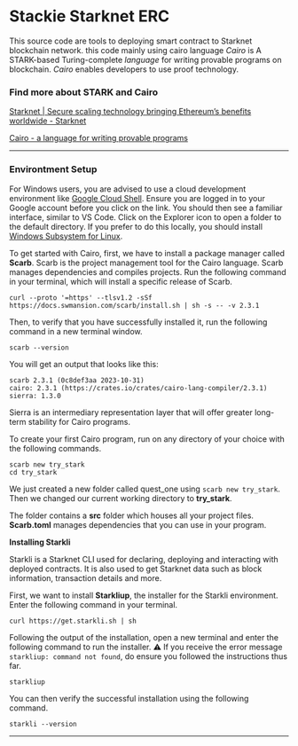 # Stackie Starknet ERC

This source code are tools to deploying smart contract to Starknet blockchain network. this code mainly using cairo language *Cairo* is A STARK-based Turing-complete *language* for writing provable programs on blockchain. *Cairo* enables developers to use proof technology.

### Find more about STARK and Cairo

[Starknet | Secure scaling technology bringing Ethereum’s benefits worldwide  - Starknet](https://www.starknet.io/en)

[Cairo - a language for writing provable programs](https://www.cairo-lang.org/)

---

### Environtment Setup

For Windows users, you are advised to use a cloud development environment like [Google Cloud Shell](https://shell.cloud.google.com/). Ensure you are logged in to your Google account before you click on the link. You should then see a familiar interface, similar to VS Code. Click on the Explorer icon to open a folder to the default directory. If you prefer to do this locally, you should install [Windows Subsystem for Linux](https://learn.microsoft.com/en-us/windows/wsl/install).

To get started with Cairo, first, we have to install a package manager called **Scarb**. Scarb is the project management tool for the Cairo language. Scarb manages dependencies and compiles projects. Run the following command in your terminal, which will install a specific release of Scarb.

```other
curl --proto '=https' --tlsv1.2 -sSf https://docs.swmansion.com/scarb/install.sh | sh -s -- -v 2.3.1
```

Then, to verify that you have successfully installed it, run the following command in a new terminal window.

```other
scarb --version
```

You will get an output that looks like this:

```other
scarb 2.3.1 (0c8def3aa 2023-10-31)
cairo: 2.3.1 (https://crates.io/crates/cairo-lang-compiler/2.3.1)
sierra: 1.3.0
```

Sierra is an intermediary representation layer that will offer greater long-term stability for Cairo programs.

To create your first Cairo program, run on any directory of your choice with the following commands.

```other
scarb new try_stark
cd try_stark
```

We just created a new folder called quest_one using `scarb new try_stark`. Then we changed our current working directory to **try_stark**.

The folder contains a **src** folder which houses all your project files. **Scarb.toml** manages dependencies that you can use in your program.

**Installing Starkli**

Starkli is a Starknet CLI used for declaring, deploying and interacting with deployed contracts. It is also used to get Starknet data such as block information, transaction details and more.

First, we want to install **Starkliup**, the installer for the Starkli environment. Enter the following command in your terminal.

```other
curl https://get.starkli.sh | sh
```

Following the output of the installation, open a new terminal and enter the following command to run the installer. ⚠️ If you receive the error message `starkliup: command not found`, do ensure you followed the instructions thus far.

```other
starkliup
```

You can then verify the successful installation using the following command.

```other
starkli --version
```

---
